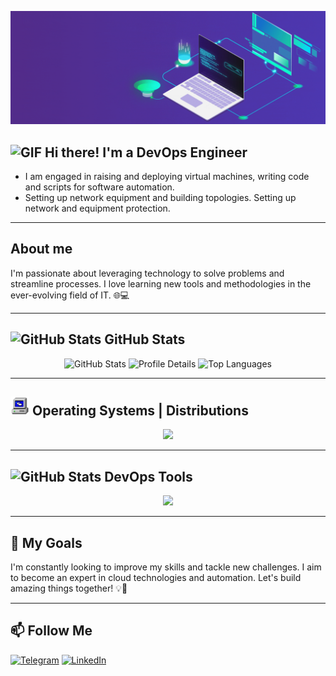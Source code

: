 ![Header](https://github.com/ATwoit/ATwoit/blob/main/assets/header_gif.gif)


## <img src="https://user-images.githubusercontent.com/72663882/171687151-bb31c996-c9d2-49c8-b593-734946893b23.gif" width="30" height="30" alt="GIF"> Hi there! I'm a DevOps Engineer 

- I am engaged in raising and deploying virtual machines, writing code and scripts for software automation.
- Setting up network equipment and building topologies. Setting up network and equipment protection.

---

## About me
I'm passionate about leveraging technology to solve problems and streamline processes. I love learning new tools and methodologies in the ever-evolving field of IT. 🌐💻

---

## <img src="https://camo.githubusercontent.com/792339729babf55dc139ac8189abba7aa4ff21366eecda37b3f0c37200dfa871/68747470733a2f2f6d656469612e67697068792e636f6d2f6d656469612f6959384352426451584f444a5343455249722f67697068792e676966" width="30" height="30" alt="GitHub Stats"> GitHub Stats

<div style="text-align: center;">
  <img src="https://github-readme-stats.vercel.app/api?username=ATwoit&show_icons=true&theme=merko" alt="GitHub Stats" width="500" height="210" />
  <img src="https://github-profile-summary-cards.vercel.app/api/cards/profile-details?username=ATwoit&theme=vue" alt="Profile Details" width="500" height="145"/>
  <img src="https://github-readme-stats.vercel.app/api/top-langs/?username=ATwoit&layout=compact&theme=merko" alt="Top Languages" width="665" height="130" />
</div>

---

## <img src="https://github.com/ATwoit/ATwoit/blob/main/assets/24S2.gif" width="30" height="30" alt="GIF"> Operating Systems | Distributions

<p align="center">
  <a href="https://skillicons.dev">
    <img src="https://skillicons.dev/icons?i=windows,apple,linux,ubuntu,kali,debian,arch," />
  </a>
</p>

---

## <img src="https://camo.githubusercontent.com/ec5c8741e4ed88b1a5824e32558e15983dbaf6b46ca017418a32e39b4036ba3b/68747470733a2f2f6d65646961322e67697068792e636f6d2f6d656469612f51737347456d706b79454f684243623765312f67697068792e6769663f6369643d656366303565343761306e336769316266716e74716d6f62386739616964316f796a327772336473336d67373030626c267269643d67697068792e676966" width="30" height="30" alt="GitHub Stats"> DevOps Tools

<p align="center">
  <a href="https://skillicons.dev">
    <img src="https://skillicons.dev/icons?i=git,github,docker,grafana,jenkins,less,nginx,obsidian,powershell,py,vscode,bash" />
  </a>
</p>

---

## 🚀 My Goals

I'm constantly looking to improve my skills and tackle new challenges. I aim to become an expert in cloud technologies and automation. Let's build amazing things together! 💡🤝

---

## 📫 Follow Me

[![Telegram](https://img.shields.io/badge/-Telegram-2CA5E0?style=for-the-badge&logo=telegram&logoColor=white)](https://t.me/Cavadov_S)
[![LinkedIn](https://img.shields.io/badge/-LinkedIn-0077B5?style=for-the-badge&logo=linkedin&logoColor=white)](https://www.linkedin.com/in/seyfulla-javadov-36206330a?lipi=urn%3Ali%3Apage%3Ad_flagship3_profile_view_base_contact_details%3BYuI6fODwTi%2BGgcPYIH4uaw%3D%3D)